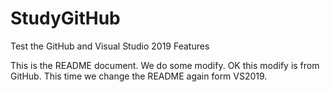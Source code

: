 # StudyGitHub
Test the GitHub and Visual Studio 2019 Features

This is the README document.
We do some modify.
OK this modify is from GitHub.
This time we change the README again form VS2019.